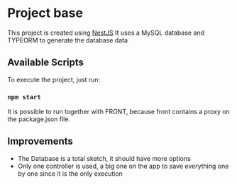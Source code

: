 # Project base

This project is created using [NestJS](https://docs.nestjs.com/)
It uses a MySQL database and TYPEORM to generate the database data

## Available Scripts

To execute the project, just run:

### `npm start`

It is possible to run together with FRONT, because front contains a proxy on the package.json file.

## Improvements

- The Database is a total sketch, it should have more options
- Only one controller is used, a big one on the app to save everything one by one since it is the only execution
